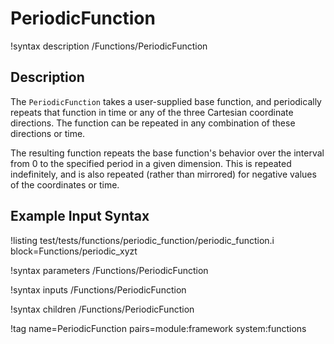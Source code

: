 # PeriodicFunction

!syntax description /Functions/PeriodicFunction

## Description

The `PeriodicFunction` takes a user-supplied base function, and periodically
repeats that function in time or any of the three Cartesian coordinate
directions. The function can be repeated in any combination of these directions
or time.

The resulting function repeats the base function's
behavior over the interval from 0 to the specified period in a given dimension.
This is repeated indefinitely, and is also repeated (rather than mirrored)
for negative values of the coordinates or time.

## Example Input Syntax

!listing test/tests/functions/periodic_function/periodic_function.i block=Functions/periodic_xyzt

!syntax parameters /Functions/PeriodicFunction

!syntax inputs /Functions/PeriodicFunction

!syntax children /Functions/PeriodicFunction

!tag name=PeriodicFunction pairs=module:framework system:functions

